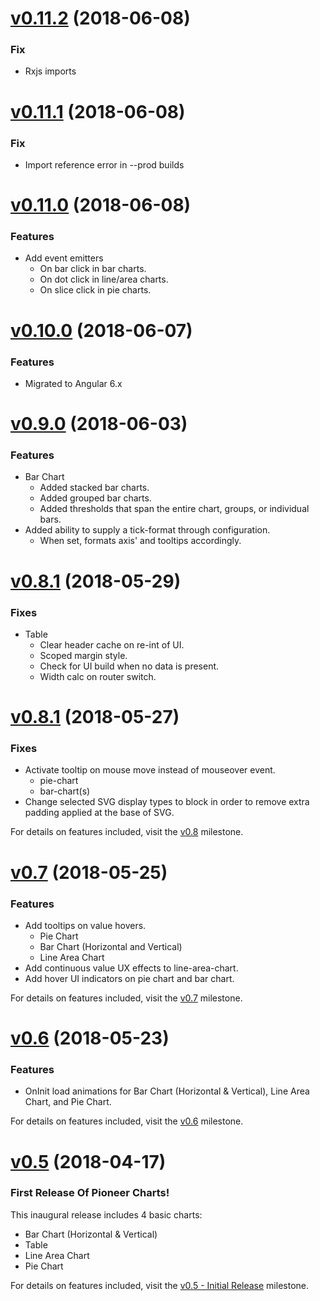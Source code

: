 <a name="0.11.2"></a>
# [v0.11.2](https://github.com/PioneerCode/pioneer-charts/releases/tag/0.11.2) (2018-06-08)

### Fix

- Rxjs imports


<a name="0.11.1"></a>
# [v0.11.1](https://github.com/PioneerCode/pioneer-charts/releases/tag/0.11.1) (2018-06-08)

### Fix

- Import reference error in --prod builds

<a name="0.11.0"></a>
# [v0.11.0](https://github.com/PioneerCode/pioneer-charts/releases/tag/0.11.0) (2018-06-08)

### Features

- Add event emitters
  - On bar click in bar charts.
  - On dot click in line/area charts.
  - On slice click in pie charts.

<a name="0.10.0"></a>
# [v0.10.0](https://github.com/PioneerCode/pioneer-charts/releases/tag/0.10.0) (2018-06-07)

### Features

- Migrated to Angular 6.x 

<a name="0.9.0"></a>
# [v0.9.0](https://github.com/PioneerCode/pioneer-charts/releases/tag/0.9.0) (2018-06-03)

### Features

- Bar Chart
  - Added stacked bar charts.
  - Added grouped bar charts.
  - Added thresholds that span the entire chart, groups, or individual bars.
- Added ability to supply a tick-format through configuration.
  - When set, formats axis' and tooltips accordingly. 

<a name="0.8.1"></a>
# [v0.8.1](https://github.com/PioneerCode/pioneer-charts/releases/tag/0.8.1) (2018-05-29)

### Fixes

- Table
  - Clear header cache on re-int of UI.
  - Scoped margin style.
  - Check for UI build when no data is present.
  - Width calc on router switch.

<a name="0.8.0"></a>
# [v0.8.1](https://github.com/PioneerCode/pioneer-charts/releases/tag/0.8.0) (2018-05-27)

### Fixes

- Activate tooltip on mouse move instead of mouseover event.
  - pie-chart
  - bar-chart(s)
- Change selected SVG display types to block in order to remove extra padding applied at the base of SVG.

For details on features included, visit the [v0.8](https://github.com/PioneerCode/pioneer-charts/milestone/4?closed=1) milestone.

<a name="0.7.0"></a>
# [v0.7](https://github.com/PioneerCode/pioneer-charts/releases/tag/0.7.0) (2018-05-25)

### Features

- Add tooltips on value hovers. 
  - Pie Chart
  - Bar Chart (Horizontal and Vertical)
  - Line Area Chart
- Add continuous value UX effects to line-area-chart.
- Add hover UI indicators on pie chart and bar chart.

For details on features included, visit the [v0.7](https://github.com/PioneerCode/pioneer-charts/milestone/2?closed=1) milestone.


<a name="0.6.0"></a>
# [v0.6](https://github.com/PioneerCode/pioneer-charts/releases/tag/0.6.0) (2018-05-23)

### Features

- OnInit load animations for Bar Chart (Horizontal & Vertical), Line Area Chart, and Pie Chart.

For details on features included, visit the [v0.6](https://github.com/PioneerCode/pioneer-charts/milestone/8?closed=1) milestone.


<a name="0.5.0"></a>
# [v0.5](https://github.com/PioneerCode/pioneer-charts/releases/tag/0.5.0) (2018-04-17)

### First Release Of Pioneer Charts!

This inaugural release includes 4 basic charts:

- Bar Chart (Horizontal & Vertical) 
- Table
- Line Area Chart
- Pie Chart

For details on features included, visit the [v0.5 - Initial Release](https://github.com/PioneerCode/pioneer-charts/milestone/1?closed=1) milestone.

